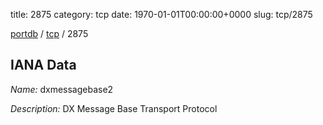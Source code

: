 title: 2875
category: tcp
date: 1970-01-01T00:00:00+0000
slug: tcp/2875

[portdb](/) / [tcp](/category/tcp.html) / 2875


## IANA Data

_Name:_ dxmessagebase2

_Description:_ DX Message Base Transport Protocol

